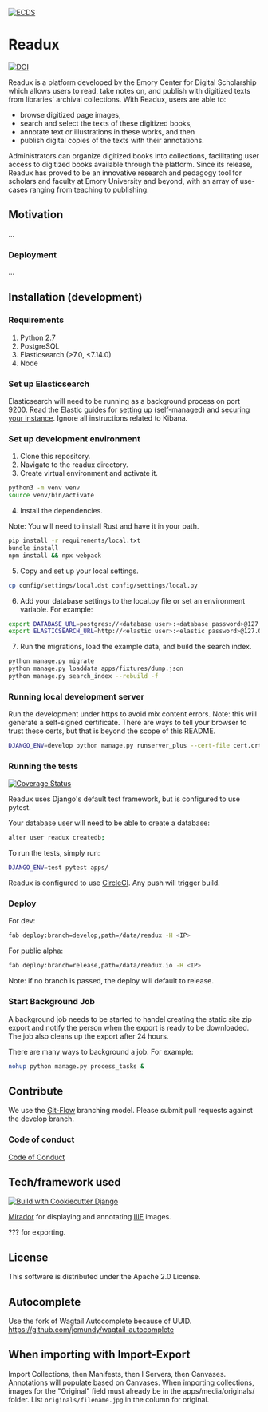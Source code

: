 [![ECDS](https://circleci.com/gh/ecds/readux.svg?style=svg)](<LINK>)

# Readux

[![DOI](https://zenodo.org/badge/DOI/10.5281/zenodo.3572679.svg)](https://doi.org/10.5281/zenodo.3572679)

Readux is a platform developed by the Emory Center for Digital Scholarship which allows users to read, take notes on, and publish with digitized texts from libraries' archival collections. With Readux, users are able to:

- browse digitized page images,
- search and select the texts of these digitized books,
- annotate text or illustrations in these works, and then
- publish digital copies of the texts with their annotations.

Administrators can organize digitized books into collections, facilitating user access to digitized books available through the platform. Since its release, Readux has proved to be an innovative research and pedagogy tool for scholars and faculty at Emory University and beyond, with an array of use-cases ranging from teaching to publishing.

## Motivation

...

### Deployment

...

## Installation (development)

### Requirements

1. Python 2.7
2. PostgreSQL
3. Elasticsearch (>7.0, <7.14.0)
4. Node

### Set up Elasticsearch

Elasticsearch will need to be running as a background process on port 9200. Read the Elastic guides for [setting up](https://www.elastic.co/guide/en/elasticsearch/reference/7.13/getting-started.html) (self-managed) and [securing your instance](https://www.elastic.co/guide/en/elasticsearch/reference/7.13/secure-cluster.html). Ignore all instructions related to Kibana.

### Set up development environment

1. Clone this repository.
2. Navigate to the readux directory.
3. Create virtual environment and activate it.

~~~bash
python3 -m venv venv
source venv/bin/activate
~~~

4. Install the dependencies.

Note: You will need to install Rust and have it in your path.

~~~bash
pip install -r requirements/local.txt
bundle install
npm install && npx webpack
~~~

5. Copy and set up your local settings.

~~~bash
cp config/settings/local.dst config/settings/local.py
~~~

6. Add your database settings to the local.py file or set an environment variable. For example:

~~~bash
export DATABASE_URL=postgres://<database user>:<database password>@127.0.0.1:5432/<database name>
export ELASTICSEARCH_URL=http://<elastic user>:<elastic password>@127.0.0.1:9200
~~~

7. Run the migrations, load the example data, and build the search index.

~~~bash
python manage.py migrate
python manage.py loaddata apps/fixtures/dump.json
python manage.py search_index --rebuild -f
~~~

### Running local development server

Run the development under https to avoid mix content errors. Note: this will generate a self-signed certificate. There are ways to tell your browser to trust these certs, but that is beyond the scope of this README.

~~~bash
DJANGO_ENV=develop python manage.py runserver_plus --cert-file cert.crt  0.0.0.0:3000
~~~

### Running the tests

[![Coverage Status](https://coveralls.io/repos/github/ecds/readux/badge.svg?branch=release)](https://coveralls.io/github/ecds/readux?branch=release)

Readux uses Django's default test framework, but is configured to use pytest.

Your database user will need to be able to create a database:

~~~bash
alter user readux createdb;
~~~

To run the tests, simply run:

~~~bash
DJANGO_ENV=test pytest apps/
~~~

Readux is configured to use [CircleCI](https://app.circleci.com/pipelines/github/ecds/readux). Any push will trigger build.

### Deploy

For dev:

~~~bash
fab deploy:branch=develop,path=/data/readux -H <IP>
~~~

For public alpha:

~~~bash
fab deploy:branch=release,path=/data/readux.io -H <IP>
~~~

Note: if no branch is passed, the deploy will default to release.

### Start Background Job

A background job needs to be started to handel creating the static site zip export and notify the person when the export is ready to be downloaded. The job also cleans up the export after 24 hours.

There are many ways to background a job. For example:

~~~bash
nohup python manage.py process_tasks &
~~~

## Contribute

We use the [Git-Flow](https://danielkummer.github.io/git-flow-cheatsheet/) branching model. Please submit pull requests against the develop branch.

### Code of conduct

[Code of Conduct](CODE_OF_CONDUCT.md)

## Tech/framework used

[![Build with Cookiecutter Django](https://img.shields.io/badge/built%20with-Cookiecutter%20Django-ff69b4.svg)](https://github.com/pydanny/cookiecutter-django/)

[Mirador](http://projectmirador.org/) for displaying and annotating [IIIF](http://iiif.io) images.

??? for exporting.

## License

This software is distributed under the Apache 2.0 License.

## Autocomplete

Use the fork of Wagtail Autocomplete because of UUID. https://github.com/jcmundy/wagtail-autocomplete

## When importing with Import-Export

Import Collections, then Manifests, then I Servers, then Canvases.  Annotations will populate based on Canvases.
When importing collections, images for the "Original" field must already be in the apps/media/originals/ folder.  List `originals/filename.jpg` in the column for original.